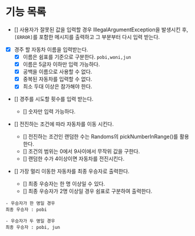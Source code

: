 # 기능 목록

- [] 사용자가 잘못된 값을 입력할 경우 IllegalArgumentException을 발생시킨 후,
    `[ERROR]`를 포함한 메시지를 출력하고 그 부분부터 다시 입력 받는다.

- [x] 경주 할 자동차 이름을 입력받는다.
  - [x] 이름은 쉼표를 기준으로 구분한다. `pobi,woni,jun`
  - [x] 이름은 5글자 이하만 입력 가능하다.
  - [x] 공백을 이름으로 사용할 수 없다.
  - [x] 중복된 자동차를 입력할 수 없다.
  - [x] 최소 두대 이상은 참가해야 한다.

- [] 경주를 시도할 횟수를 입력 받는다.
  - [] 숫자만 입력 가능하다.

- [] 전진하는 조건에 따라 자동차를 이동 시킨다.
  - [] 전진하는 조건인 랜덤한 수는 Randoms의 pickNumberInRange()를 활용한다.
  - [] 조건의 범위는 0에서 9사이에서 무작위 값을 구한다.
  - [] 랜덤한 수가 4이상이면 자동차를 전진시킨다.

- [] 가장 멀리 이동한 자동차를 최종 우승자로 출력한다.
  - [] 최종 우승자는 한 명 이상일 수 있다.
  - [] 최종 우승자가 2명 이상일 경우 쉼표로 구분하여 출력한다.
```agsl
- 우승자가 한 명일 경우
최종 우승자 : pobi

- 우승자가 두 명일 경우
최종 우승자 : pobi, jun
```